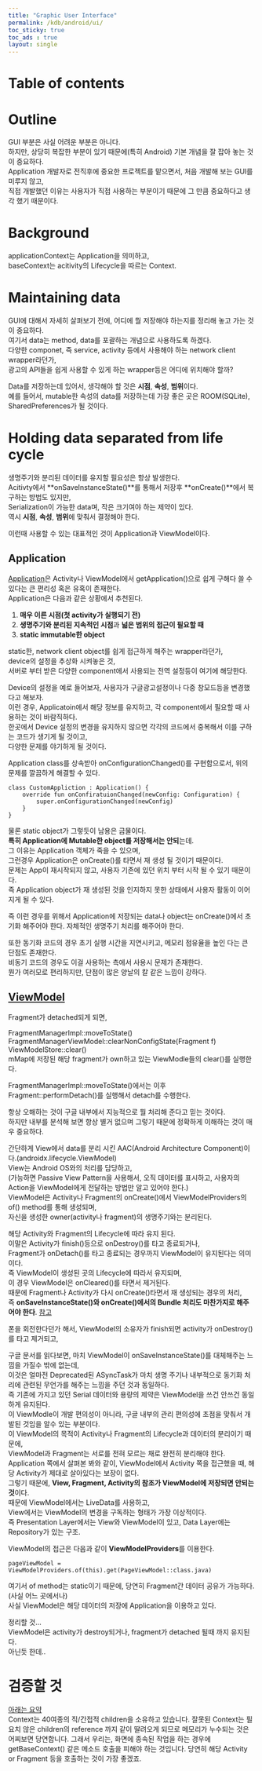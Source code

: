 ```yaml
---
title: "Graphic User Interface"
permalink: /kdb/android/ui/
toc_sticky: true
toc_ads : true
layout: single
---
```



# Table of contents    

# Outline
GUI 부분은 사실 어려운 부분은 아니다.   
하지만, 상당히 복잡한 부분이 있기 때문에(특히 Android) 기본 개념을 잘 잡아 놓는 것이 중요하다.    
Application 개발자로 전직후에 중요한 프로젝트를 맡으면서, 처음 개발해 보는 GUI를 미루지 않고,    
직접 개발했던 이유는 사용자가 직접 사용하는 부분이기 때문에 그 만큼 중요하다고 생각 했기  때문이다.    

# Background
applicationContext는 Application을 의미하고,    
baseContext는 acitivity의 Lifecycle을 따르는 Context.   

# Maintaining data
GUI에 대해서 자세히 살펴보기 전에,  어디에 뭘 저장해야 하는지를 정리해 놓고 가는 것이 중요하다.    
여기서 data는 method, data를 포괄하는 개념으로 사용하도록 하겠다.      
다양한 componet, 즉 service, activity 등에서 사용해야 하는 network client wrapper라던가,    
광고의 API들을 쉽게 사용할 수 있게 하는 wrapper등은 어디에 위치해야 할까?    

Data를 저장하는데 있어서, 생각해야 할 것은 **시점**, **속성**, **범위**이다.   
예를 들어서, mutable한 속성의 data를 저장하는데 가장 좋은 곳은 ROOM(SQLite), SharedPreferences가 될 것이다.   

# Holding data separated from life cycle
생명주기와 분리된 데이터를 유지할 필요성은 항상 발생한다.   
Acitivty에서 **onSaveInstanceState()**를 통해서 저장후 **onCreate()**에서 복구하는 방법도 있지만,   
Serialization이 가능한 data며, 작은 크기여야 하는 제약이 있다.   
역시 **시점**, **속성**, **범위**에 맞춰서 결정해야 한다.   

이런때 사용할 수 있는 대표적인 것이 Application과 ViewModel이다.   

## Application
[Application](https://developer.android.com/reference/android/app/Application)은 Activity나 ViewModel에서 getApplication()으로 쉽게 구해다 쓸 수 있다는 큰 편리성 혹은 유혹이 존재한다.   
Application은 다음과 같은 상황에서 추천된다.   
1. **매우 이른 시점(첫 activity가 실행되기 전)**
2. **생명주기와 분리된 지속적인 시점**과 **넒은 범위의 접근이 필요할 때** 
3. **static immutable한 object**

static한, network client object를 쉽게 접근하게 해주는 wrapper라던가,   
device의 설정을 추상화 시켜놓은 것,    
서버로 부터 받은 다양한 component에서 사용되는 전역 설정등이 여기에 해당한다.      

Device의 설정을 예로 들어보자, 사용자가 구글광고설정이나 다중 창모드등을 변경했다고 해보자.   
이런 경우, Applicatoin에서 해당 정보를 유지하고, 각 component에서 필요할 때 사용하는 것이 바람직하다.  
한곳에서 Device 설정의 변경을 유지하지 않으면 각각의 코드에서 중복해서 이를 구하는 코드가 생기게 될 것이고,   
다양한 문제를 야기하게 될 것이다.   

Application class를 상속받아 onConfigurationChanged()를 구현함으로서, 위의 문제를 깔끔하게 해결할 수 있다.    
```
class CustomAppliction : Application() {
	override fun onConfiratuionChanged(newConfig: Configuration) {
		super.onConfigurationChanged(newConfig)
	}
}
```

물론 static object가 그렇듯이 남용은 금물이다.   
**특히 Application에 Mutable한 object를 저장해서는 안되**는데.   
그 이유는 Application 객체가 죽을 수 있으며,   
그런경우 Application은 onCreate()를 타면서 재 생성 될 것이기 때문이다.    
문제는 App이 재시작되지 않고, 사용자 기존에 있던 위치 부터 시작 될 수 있기 때문이다.   
즉 Application object가 재 생성된 것을 인지하지 못한 상태에서 사용자 활동이 이어지게 될 수 있다.    

즉 이런 경우를 위해서 Application에 저장되는 data나 object는 onCreate()에서 초기화 해주어야 한다. 자체적인 생명주기 처리를 해주어야 한다.   

또한 동기화 코드의 경우 초기 실행 시간을 지연시키고, 메모리 점유율을 높인 다는 큰 단점도 존재한다.   
비동기 코드의 경우도 이걸 사용하는 측에서 사용시 문제가 존재한다.   
뭔가 여러모로 편리하지만, 단점이 많은 양날의 칼 같은 느낌이 강하다.   

## [ViewModel](https://developer.android.com/topic/libraries/architecture/viewmodel?hl=ko)   
Fragment가 detached되게 되면,    

FragmentManagerImpl::moveToState()
FragmentManagerViewModel::clearNonConfigState(Fragment f)    
ViewModelStore::clear()   
mMap에 저장된 해당 fragment가 own하고 있는 ViewModle들의 clear()를 실행한다.   

FragmentManagerImpl::moveToState()에서는 이후 Fragment::performDetach()를 실행해서 detach를 수행한다.   




항상 오해하는 것이 구글 내부에서 지능적으로 뭘 처리해 준다고 믿는 것이다.    
하지만 내부를 분석해 보면 항상 별거 없으며 그렇기 때문에 정확하게 이해하는 것이 매우 중요하다.   

간단하게 View에서 data를 분리 시킨 AAC(Android Architecture Component)이다.(androidx.lifecycle.ViewModel)       
View는 Android OS와의 처리를 담당하고,     
(가능하면 Passive View Pattern을 사용해서, 오직 데이터를 표시하고, 사용자의 Action을 ViewModel에게 전달하는 방법만 알고 있어야 한다.)    
ViewModel은  Activity나 Fragment의 onCreate()에서 ViewModelProviders의 of() method를 통해 생성되며,    
자신을 생성한 owner(activity나 fragment)의 생명주기와는 분리된다.   

해당 Activity와 Fragment의 Lifecycle에 따라 유지 된다.   
이말은 Activity가 finish()등으로 onDestroy()를 타고 종료되거나,   
Fragment가 onDetach()를 타고 종료되는 경우까지 ViewModel이 유지된다는 의미이다.   
즉 ViewModel이 생성된 곳의 Lifecycle에 따라서 유지되며,    
이 경우 ViewModel은 onCleared()를 타면서 제거된다.   
때문에 Fragment나 Activity가 다시 onCreate()타면서 재 생성되는 경우의 처리,    
즉 **onSaveInstanceState()와 onCreate()에서의 Bundle 처리도 마찬가지로 해주어야 한다**. [참고](https://developer.android.com/topic/libraries/architecture/viewmodel-savedstate)      

폰을 회전한다던가 해서, ViewModel의 소유자가 finish되면 activity가 onDestroy()를 타고 제거되고,   

구글 문서를 읽다보면, 마치 ViewModel이 onSaveInstanceState()를 대체해주는 느낌을 가질수 밖에 없는데,       
이것은 얼마전 Deprecated된 ASyncTask가 마치 생명 주기나 내부적으로 동기화 처리에 관련된 무언가를 해주는 느낌을 주던 것과 동일하다.   
즉 기존에 가지고 있던 Serial 데이터와 용량의 제약은 ViewModel을 쓰건 안쓰건 동일하게 유지된다.    
이 ViewModle이 개발 편의성이 아니라, 구글 내부의 관리 편의성에 초점을 맞춰서 개발된 것임을 알수 있는 부분이다.   
이 ViewModel의 목적이 Activity나 Fragment의 Lifecycle과 데이터의 분리이기 때문에,    
ViewModel과 Fragment는 서로를 전혀 모르는 채로 완전히 분리해야 한다.   
Application 쪽에서 살펴본 봐와 같이, ViewModel에서 Activity 쪽을 접근했을 때, 해당 Activity가 제대로 살아있다는 보장이 없다.        
그렇기 때문에, **View, Fragment, Activity의 참조가 ViewModel에 저장되면 안되는 것**이다.    
때문에 ViewModel에서는 LiveData를 사용하고,    
View에서는 ViewModel의 변경을 구독하는 형태가 가장 이상적이다.    
즉 Presentation Layer에서는 View와 ViewModel이 있고, Data Layer에는    
Repository가 있는 구조.     


ViewModel의 접근은 다음과 같이 **ViewModelProviders**를 이용한다.      
```
pageViewModel = ViewModelProviders.of(this).get(PageViewModel::class.java)
```
여기서 of method는 static이기 때문에, 당연히 Fragment간 데이터 공유가 가능하다.(사실 어느 곳에서나)    
사실 ViewModel은 해당 데이터의 저장에 Application을 이용하고 있다.   



정리할 것...     
ViewModel은 activity가 destroy되거나, fragment가 detached 될때 까지 유지된다.    
아닌듯 한데..   

# 검증할 것

[아래는 요약](https://munk.tistory.com/8)    
Context는 40여종의 직/간접적 children을 소유하고 있습니다. 잘못된 Context는 필요치 않은 children의 reference 까지 같이 딸려오게 되므로 메모리가 누수되는 것은 어찌보면 당연합니다. 그래서 우리는, 화면에 종속된 작업을 하는 경우에 getBaseContext() 같은 메소드 호출을 피해야 하는 것입니다. 당연히 해당 Activity or Fragment 등을 호출하는 것이 가장 좋겠죠.    


